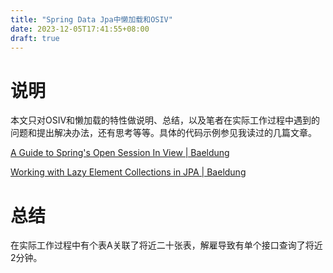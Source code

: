 ```yaml
---
title: "Spring Data Jpa中懒加载和OSIV"
date: 2023-12-05T17:41:55+08:00
draft: true
---
```


# 说明

本文只对OSIV和懒加载的特性做说明、总结，以及笔者在实际工作过程中遇到的问题和提出解决办法，还有思考等等。具体的代码示例参见我读过的几篇文章。

[A Guide to Spring's Open Session In View | Baeldung](https://www.baeldung.com/spring-open-session-in-view)

[Working with Lazy Element Collections in JPA | Baeldung](https://www.baeldung.com/java-jpa-lazy-collections)



# 总结

在实际工作过程中有个表A关联了将近二十张表，解雇导致有单个接口查询了将近2分钟。

